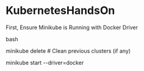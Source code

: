 # KubernetesHandsOn

 First, Ensure Minikube is Running with Docker Driver 

bash 

minikube delete # Clean previous clusters (if any) 

minikube start --driver=docker 
